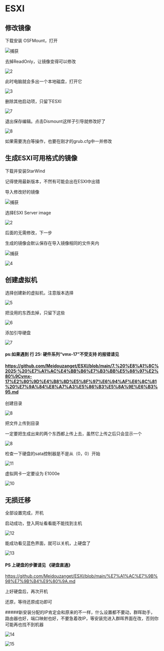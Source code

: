 # ESXI

## 修改镜像



下载安装 OSFMount，打开

![捕获](https://user-images.githubusercontent.com/59044398/119276611-a9ab1f80-bc4d-11eb-9c0d-849c05458985.PNG)



去掉ReadOnly，让镜像变得可以修改

![2](https://user-images.githubusercontent.com/59044398/119276617-b0399700-bc4d-11eb-937f-9a6ce4207601.PNG)



此时电脑就会多出一个本地磁盘，打开它

![3](https://user-images.githubusercontent.com/59044398/119276633-c21b3a00-bc4d-11eb-9da9-e324f4ea6524.PNG)



删除其他启动项，只留下ESXI

![7](https://user-images.githubusercontent.com/59044398/119276641-cf382900-bc4d-11eb-8aba-20493f645c36.PNG)



退出保存编辑。点击Dismount这样子引导就修改好了

![8](https://user-images.githubusercontent.com/59044398/119276653-d9f2be00-bc4d-11eb-903c-fac10507949f.PNG)

如果需要洗白等操作，也要在刚才的grub.cfg中一并修改



## 生成ESXI可用格式的镜像

下载并安装StarWind

记得使用最新版本，不然有可能会出在ESXI中出错

导入修改好的镜像

![捕获](https://user-images.githubusercontent.com/59044398/119276799-aa908100-bc4e-11eb-9df9-6c684d531905.PNG)



选择ESXI Server image

![2](https://user-images.githubusercontent.com/59044398/119276806-b67c4300-bc4e-11eb-8e2b-306fb2318b68.PNG)



后面的无需修改，下一步

生成的镜像会默认保存在导入镜像相同的文件夹内

![捕获](https://user-images.githubusercontent.com/59044398/119276833-e0356a00-bc4e-11eb-8cb6-db883469b643.PNG)

![4](https://user-images.githubusercontent.com/59044398/119276859-065b0a00-bc4f-11eb-9d50-21e37635521a.PNG)

## 创建虚拟机



选择创建新的虚拟机，注意版本选择

![5](https://user-images.githubusercontent.com/59044398/119276919-49b57880-bc4f-11eb-94cb-6022ba25309c.PNG)



把没用的东西去掉，只留下这些

![6](https://user-images.githubusercontent.com/59044398/119276955-87b29c80-bc4f-11eb-99b7-7e8c593ba7f7.PNG)



添加引导硬盘

![7](https://user-images.githubusercontent.com/59044398/119276980-a3b63e00-bc4f-11eb-82b3-db3fe5f08395.PNG)



#### ps:如果遇到 行 25: 硬件系列“vmx-17”不受支持 的报错请见

#### https://github.com/Meidouzanget/ESXI/blob/main/7.%20%E8%A1%8C%2025:%20%E7%A1%AC%E4%BB%B6%E7%B3%BB%E5%88%97%E2%80%9Cvmx-17%E2%80%9D%E4%B8%8D%E5%8F%97%E6%94%AF%E6%8C%81%20%E7%9A%84%E8%A7%A3%E5%86%B3%E5%8A%9E%E6%B3%95.md



创建目录

![8](https://user-images.githubusercontent.com/59044398/119276992-ba5c9500-bc4f-11eb-8922-bf7827a1040a.PNG)



把文件上传到目录

一定要把生成出来的两个东西都上传上去，虽然它上传之后只会显示一个

![8](https://user-images.githubusercontent.com/59044398/119277023-dd874480-bc4f-11eb-83d6-23696737d774.PNG)



检查一下硬盘的sata控制器是不是从（0，0）开始

![11](https://user-images.githubusercontent.com/59044398/119277116-5a1a2300-bc50-11eb-8900-fac0192d57e1.PNG)



虚拟网卡一定要设为 E1000e

![10](https://user-images.githubusercontent.com/59044398/119277111-525a7e80-bc50-11eb-8409-ae04757009ae.PNG)



## 无损迁移

全部设置完成，开机

启动成功，登入网址看看能不能找到主机

![12](https://user-images.githubusercontent.com/59044398/119277162-951c5680-bc50-11eb-8d23-511bd0f4f727.PNG)



能成功看见蓝色界面，就可以关机，上硬盘了

![13](https://user-images.githubusercontent.com/59044398/119277187-c09f4100-bc50-11eb-9491-945e1ee19144.PNG)



#### PS 上硬盘的步骤请见 《硬盘直通》

https://github.com/Meidouzanget/ESXI/blob/main/%E7%A1%AC%E7%9B%98%E7%9B%B4%E9%80%9A.md



上好硬盘后，再次开机

还原，等待还原成功即可

#####新安装分配的IP肯定会和原来的不一样，什么设置都不要动，群晖助手，路由器也好，端口映射也好，不要急着改IP，等安装完进入群晖界面在改，否则你可能再也找不到机器

![14](https://user-images.githubusercontent.com/59044398/119277315-7e2a3400-bc51-11eb-95a8-24c1ffa1818f.PNG)

![15](https://user-images.githubusercontent.com/59044398/119277326-871b0580-bc51-11eb-8aaf-47496eeedb67.PNG)





















